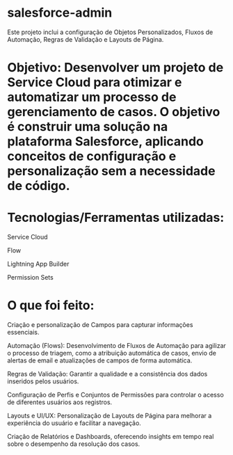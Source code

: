 # salesforce-admin
Este projeto inclui a configuração de Objetos Personalizados, Fluxos de Automação, Regras de Validação e Layouts de Página.

# Objetivo: Desenvolver um projeto de Service Cloud para otimizar e automatizar um processo de gerenciamento de casos. O objetivo é construir uma solução na plataforma Salesforce, aplicando conceitos de configuração e personalização sem a necessidade de código.

# Tecnologias/Ferramentas utilizadas:

Service Cloud

Flow 

Lightning App Builder

Permission Sets


# O que foi feito:

Criação e personalização de Campos para capturar informações essenciais.

Automação (Flows): Desenvolvimento de Fluxos de Automação para agilizar o processo de triagem, como a atribuição automática de casos, envio de alertas de email e atualizações de campos de forma automática.

Regras de Validação: Garantir a qualidade e a consistência dos dados inseridos pelos usuários.

Configuração de Perfis e Conjuntos de Permissões para controlar o acesso de diferentes usuários aos registros.

Layouts e UI/UX: Personalização de Layouts de Página para melhorar a experiência do usuário e facilitar a navegação.

Criação de Relatórios e Dashboards, oferecendo insights em tempo real sobre o desempenho da resolução dos casos.
